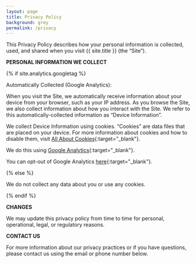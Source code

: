 ```yaml
---
layout: page
title: Privacy Policy
background: grey
permalink: /privacy
---
```

This Privacy Policy describes how your personal information is collected, used, and shared when you visit {{ site.title }} (the “Site”).

**PERSONAL INFORMATION WE COLLECT**

{% if site.analytics.googletag %}

Automatically Collected (Google Analytics):

When you visit the Site, we automatically receive information about your device from your browser, such as your IP address. As you browse the Site, we also collect information about how you interact with the Site. We refer to this automatically-collected information as “Device Information”.

We collect Device Information using cookies. “Cookies” are data files that are placed on your device. For more information about cookies and how to disable them, visit [All About Cookies](http://www.allaboutcookies.org){:target="_blank"}.

We do this using [Google Analytics](https://www.google.com/intl/en/policies/privacy/){:target="_blank"}.

You can opt-out of Google Analytics [here](https://tools.google.com/dlpage/gaoptout){:target="_blank"}.

{% else %}

We do not collect any data about you or use any cookies.

{% endif %}

**CHANGES**

We may update this privacy policy from time to time for personal, operational, legal, or regulatory reasons.

**CONTACT US**

For more information about our privacy practices or if you have questions, please contact us using the email or phone number below.
